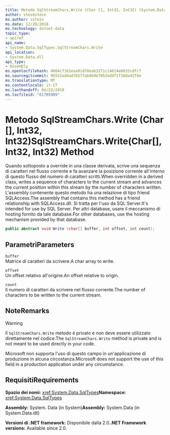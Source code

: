 ```yaml
---
title: Metodo SqlStreamChars.Write (Char [], Int32, Int32) (System.Data.SqlTypes)
author: stevestein
ms.author: sstein
ms.date: 12/20/2018
ms.technology: dotnet-data
topic_type:
- apiref
api_name:
- System.Data.SqlTypes.SqlStreamChars.Write
api_location:
- System.Data.dll
api_type:
- Assembly
ms.openlocfilehash: 4084c7161eaa91d78eab32f1c14624e0032cdfcf
ms.sourcegitcommit: 9b552addadfb57fab0b9e7852ed4f1f1b8a42f8e
ms.translationtype: MT
ms.contentlocale: it-IT
ms.lasthandoff: 04/23/2019
ms.locfileid: "61705909"
---
```

# <a name="sqlstreamcharswritechar-int32-int32-method"></a><span data-ttu-id="04734-102">Metodo SqlStreamChars.Write (Char [], Int32, Int32)</span><span class="sxs-lookup"><span data-stu-id="04734-102">SqlStreamChars.Write(Char[], Int32, Int32) Method</span></span>

<span data-ttu-id="04734-103">Quando sottoposto a override in una classe derivata, scrive una sequenza di caratteri nel flusso corrente e fa avanzare la posizione corrente all'interno di questo flusso del numero di caratteri scritti.</span><span class="sxs-lookup"><span data-stu-id="04734-103">When overridden in a derived class, writes a sequence of characters to the current stream and advances the current position within this stream by the number of characters written.</span></span> <span data-ttu-id="04734-104">L'assembly contenente questo metodo ha una relazione di tipo friend SQLAccess.</span><span class="sxs-lookup"><span data-stu-id="04734-104">The assembly that contains this method has a friend relationship with SQLAccess.dll.</span></span> <span data-ttu-id="04734-105">Si tratta per l'uso da SQL Server.</span><span class="sxs-lookup"><span data-stu-id="04734-105">It's intended for use by SQL Server.</span></span> <span data-ttu-id="04734-106">Per altri database, usare il meccanismo di hosting fornito da tale database.</span><span class="sxs-lookup"><span data-stu-id="04734-106">For other databases, use the hosting mechanism provided by that database.</span></span>

```csharp
public abstract void Write (char[] buffer, int offset, int count);
```

## <a name="parameters"></a><span data-ttu-id="04734-107">Parametri</span><span class="sxs-lookup"><span data-stu-id="04734-107">Parameters</span></span>

`buffer`  
<span data-ttu-id="04734-108">Matrice di caratteri da scrivere.</span><span class="sxs-lookup"><span data-stu-id="04734-108">A char array to write.</span></span>

`offset`  
<span data-ttu-id="04734-109">Un offset relativo all'origine.</span><span class="sxs-lookup"><span data-stu-id="04734-109">An offset relative to origin.</span></span>

`count`  
<span data-ttu-id="04734-110">Il numero di caratteri da scrivere nel flusso corrente.</span><span class="sxs-lookup"><span data-stu-id="04734-110">The number of characters to be written to the current stream.</span></span>

## <a name="remarks"></a><span data-ttu-id="04734-111">Note</span><span class="sxs-lookup"><span data-stu-id="04734-111">Remarks</span></span>

> [!WARNING]
> <span data-ttu-id="04734-112">Il `SqlStreamChars.Write` metodo è privato e non deve essere utilizzato direttamente nel codice.</span><span class="sxs-lookup"><span data-stu-id="04734-112">The `SqlStreamChars.Write` method is private and is not meant to be used directly in your code.</span></span>
>
> <span data-ttu-id="04734-113">Microsoft non supporta l'uso di questo campo in un'applicazione di produzione in alcuna circostanza.</span><span class="sxs-lookup"><span data-stu-id="04734-113">Microsoft does not support the use of this field in a production application under any circumstance.</span></span>

## <a name="requirements"></a><span data-ttu-id="04734-114">Requisiti</span><span class="sxs-lookup"><span data-stu-id="04734-114">Requirements</span></span>

<span data-ttu-id="04734-115">**Spazio dei nomi:** <xref:System.Data.SqlTypes></span><span class="sxs-lookup"><span data-stu-id="04734-115">**Namespace:** <xref:System.Data.SqlTypes></span></span>

<span data-ttu-id="04734-116">**Assembly:** System. Data (in System)</span><span class="sxs-lookup"><span data-stu-id="04734-116">**Assembly:** System.Data (in System.Data.dll)</span></span>

<span data-ttu-id="04734-117">**Versioni di .NET framework:** Disponibile dalla 2.0.</span><span class="sxs-lookup"><span data-stu-id="04734-117">**.NET Framework versions:** Available since 2.0.</span></span>

